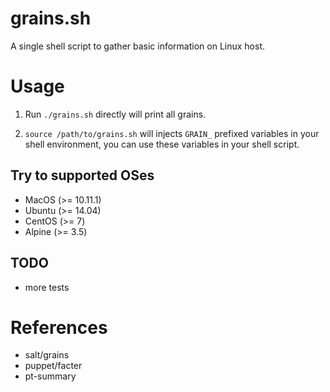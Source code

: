 # grains.sh

A single shell script to gather basic information on Linux host.

# Usage

1) Run `./grains.sh` directly will print all grains.

2) `source /path/to/grains.sh` will injects `GRAIN_` prefixed variables in your shell environment, you can use these variables in your shell script.

## Try to supported OSes

 - MacOS  (>= 10.11.1)
 - Ubuntu (>= 14.04)
 - CentOS (>= 7)
 - Alpine (>= 3.5)

## TODO

- more tests

# References

- salt/grains
- puppet/facter
- pt-summary
